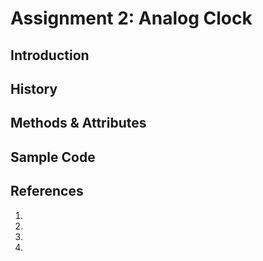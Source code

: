 <h1>Assignment 2: Analog Clock</h1>

<h2>Introduction</h2>
<p></p>

<h2>History</h2>
<p></p>


<h2>Methods & Attributes</h2>
<p></p>


<h2>Sample Code</h2>
<p></p>


<h2>References</h2>
<ol>
  <li></li>
  <li></li>
  <li></li>
  <li></li>
</ol>


